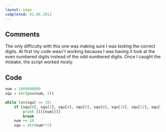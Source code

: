 ```yaml
---
layout: page
completed: 01.06.2012
---
```


## Comments

The only difficulty with this one was making sure I was testing the correct
digits. At first my code wasn't working because I was having it look at the
even numbered digits instead of the odd numbered digits. Once I caught the
mistake, the script worked nicely.

## Code

```python
num = 1000000000
squ = str(pow(num, 2))

while len(squ) == 19:
	if [squ[0], squ[2], squ[4], squ[6], squ[8], squ[10], squ[12], squ[14], squ[16], squ[18]] == map(str, (1, 2, 3, 4, 5, 6, 7, 8, 9, 0)):
		print [[[[num]]]]
		break
	num += 10
	squ = str(num**2)
```
